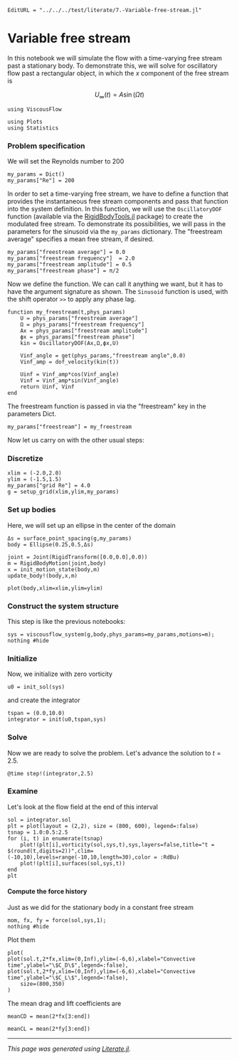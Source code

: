```@meta
EditURL = "../../../test/literate/7.-Variable-free-stream.jl"
```

# Variable free stream
In this notebook we will simulate the flow with a time-varying free stream past a
stationary body. To demonstrate this, we will solve for oscillatory flow past a
rectangular object, in which the $x$ component of the free stream is

$$U_\infty(t) = A \sin(\Omega t)$$

````@example 7.-Variable-free-stream
using ViscousFlow
````

````@example 7.-Variable-free-stream
using Plots
using Statistics
````

### Problem specification
We will set the Reynolds number to 200

````@example 7.-Variable-free-stream
my_params = Dict()
my_params["Re"] = 200
````

In order to set a time-varying free stream, we have to define a function
that provides the instantaneous free stream components and pass that
function into the system definition. In this function, we will
use the `OscillatoryDOF` function (available via the [RigidBodyTools.jl](https://github.com/JuliaIBPM/RigidBodyTools.jl) package)
to create the modulated free stream. To demonstrate its possibilities,
we will pass in the parameters for the sinusoid via the `my_params` dictionary.
The "freestream average" specifies a mean free stream, if desired.

````@example 7.-Variable-free-stream
my_params["freestream average"] = 0.0
my_params["freestream frequency"]  = 2.0
my_params["freestream amplitude"] = 0.5
my_params["freestream phase"] = π/2
````

Now we define the function. We can call it anything we want,
but it has to have the argument signature as shown. The
`Sinusoid` function is used, with the shift operator `>>`
to apply any phase lag.

````@example 7.-Variable-free-stream
function my_freestream(t,phys_params)
    U = phys_params["freestream average"]
    Ω = phys_params["freestream frequency"]
    Ax = phys_params["freestream amplitude"]
    ϕx = phys_params["freestream phase"]
    kin = OscillatoryDOF(Ax,Ω,ϕx,U)

    Vinf_angle = get(phys_params,"freestream angle",0.0)
    Vinf_amp = dof_velocity(kin(t))

    Uinf = Vinf_amp*cos(Vinf_angle)
    Vinf = Vinf_amp*sin(Vinf_angle)
    return Uinf, Vinf
end
````

The freestream function is passed in via the "freestream" key in the
parameters Dict.

````@example 7.-Variable-free-stream
my_params["freestream"] = my_freestream
````

Now let us carry on with the other usual steps:

### Discretize

````@example 7.-Variable-free-stream
xlim = (-2.0,2.0)
ylim = (-1.5,1.5)
my_params["grid Re"] = 4.0
g = setup_grid(xlim,ylim,my_params)
````

### Set up bodies
Here, we will set up an ellipse in the center of the domain

````@example 7.-Variable-free-stream
Δs = surface_point_spacing(g,my_params)
body = Ellipse(0.25,0.5,Δs)

joint = Joint(RigidTransform([0.0,0.0],0.0))
m = RigidBodyMotion(joint,body)
x = init_motion_state(body,m)
update_body!(body,x,m)
````

````@example 7.-Variable-free-stream
plot(body,xlim=xlim,ylim=ylim)
````

### Construct the system structure
This step is like the previous notebooks:

````@example 7.-Variable-free-stream
sys = viscousflow_system(g,body,phys_params=my_params,motions=m);
nothing #hide
````

### Initialize
Now, we initialize with zero vorticity

````@example 7.-Variable-free-stream
u0 = init_sol(sys)
````

and create the integrator

````@example 7.-Variable-free-stream
tspan = (0.0,10.0)
integrator = init(u0,tspan,sys)
````

### Solve
Now we are ready to solve the problem. Let's advance the solution to $t = 2.5$.

````@example 7.-Variable-free-stream
@time step!(integrator,2.5)
````

### Examine
Let's look at the flow field at the end of this interval

````@example 7.-Variable-free-stream
sol = integrator.sol
plt = plot(layout = (2,2), size = (800, 600), legend=:false)
tsnap = 1.0:0.5:2.5
for (i, t) in enumerate(tsnap)
    plot!(plt[i],vorticity(sol,sys,t),sys,layers=false,title="t = $(round(t,digits=2))",clim=(-10,10),levels=range(-10,10,length=30),color = :RdBu)
    plot!(plt[i],surfaces(sol,sys,t))
end
plt
````

#### Compute the force history
Just as we did for the stationary body in a constant free stream

````@example 7.-Variable-free-stream
mom, fx, fy = force(sol,sys,1);
nothing #hide
````

Plot them

````@example 7.-Variable-free-stream
plot(
plot(sol.t,2*fx,xlim=(0,Inf),ylim=(-6,6),xlabel="Convective time",ylabel="\$C_D\$",legend=:false),
plot(sol.t,2*fy,xlim=(0,Inf),ylim=(-6,6),xlabel="Convective time",ylabel="\$C_L\$",legend=:false),
    size=(800,350)
)
````

The mean drag and lift coefficients are

````@example 7.-Variable-free-stream
meanCD = mean(2*fx[3:end])
````

````@example 7.-Variable-free-stream
meanCL = mean(2*fy[3:end])
````

---

*This page was generated using [Literate.jl](https://github.com/fredrikekre/Literate.jl).*

